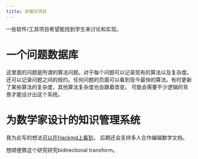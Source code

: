 ```yaml
---
title: 非理论项目
---
```


一些软件/工具项目希望能找到学生来讨论和实现。

# 一个问题数据库

这里面的问题是所谓的算法问题。对于每个问题可以记录现有的算法以及复杂度。还可以记录问题之间的规约。任何问题的页面可以看到现今最快的算法。有时更新了某些算法的复杂度，其他算法复杂度也会跟着改变。
可能会需要不少逻辑的背景才能设计出这个系统。

# 为数学家设计的知识管理系统

我为此写的想法[可以在Hackmd上看到](https://hackmd.io/LoFPSapEQhWjBfCFVfytVQ)， 后期还会支持多人合作编辑数学文档。

想顺便靠这个研究研究bidirectional transform。